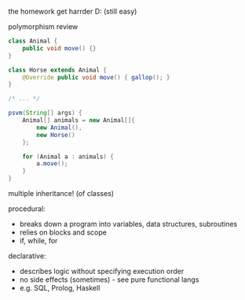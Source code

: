 the homework get harrder D: (still easy)

polymorphism review

```java
class Animal {
	public void move() {}
}

class Horse extends Animal {
	@Override public void move() { gallop(); }
}

/* ... */

psvm(String[] args) {
	Animal[] animals = new Animal[]{
		new Animal(),
		new Horse()	
	};

	for (Animal a : animals) {
		a.move();
	}
}
```

multiple inheritance! (of classes)

procedural:
- breaks down a program into variables, data structures, subroutines
- relies on blocks and scope
- if, while, for

declarative:
- describes logic without specifying execution order
- no side effects (sometimes) - see pure functional langs
- e.g. SQL, Prolog, Haskell